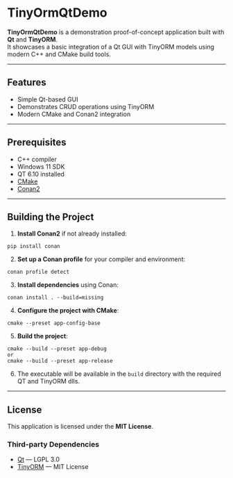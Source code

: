 # TinyOrmQtDemo

**TinyOrmQtDemo** is a demonstration proof-of-concept application built with **Qt** and **TinyORM**.  
It showcases a basic integration of a Qt GUI with TinyORM models using modern C++ and CMake build tools.

---

## Features

- Simple Qt-based GUI  
- Demonstrates CRUD operations using TinyORM  
- Modern CMake and Conan2 integration  

---

## Prerequisites

- C++ compiler
- Windows 11 SDK
- QT 6.10 installed
- [CMake](https://cmake.org/)
- [Conan2](https://conan.io/)

---

## Building the Project

1. **Install Conan2** if not already installed:

```
pip install conan
```

2. **Set up a Conan profile** for your compiler and environment:

```
conan profile detect
```

3. **Install dependencies** using Conan:

```
conan install . --build=missing
```

4. **Configure the project with CMake**:

```
cmake --preset app-config-base
```

5. **Build the project**:

```
cmake --build --preset app-debug
or
cmake --build --preset app-release
```

6. The executable will be available in the `build` directory with the required QT and TinyORM dlls.

---

## License

This application is licensed under the **MIT License**.

### Third-party Dependencies

- [Qt](https://www.qt.io/) — LGPL 3.0  
- [TinyORM](https://github.com/fnc12/tinyorm) — MIT License
